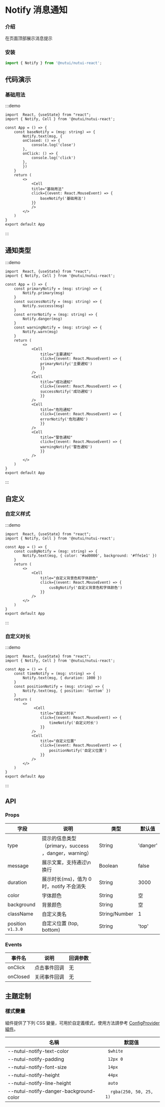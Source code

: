 #  Notify 消息通知

### 介绍

在页面顶部展示消息提示

### 安装
```javascript
import { Notify } from '@nutui/nutui-react';
```

## 代码演示

### 基础用法

:::demo

```tsx
import  React, {useState} from "react";
import { Notify, Cell } from '@nutui/nutui-react';

const App = () => {
    const baseNotify = (msg: string) => {
        Notify.text(msg, {
        onClosed: () => {
            console.log('close')
        },
        onClick: () => {
            console.log('click')
        },
        })
    }
    return (
        <>
            <Cell
            title="基础用法"
            click={(event: React.MouseEvent) => {
                baseNotify('基础用法')
            }}
            />
        </>
    )
}
export default App
```
:::

## 通知类型

:::demo

```tsx
import  React, {useState} from "react";
import { Notify, Cell } from '@nutui/nutui-react';

const App = () => {
    const primaryNotify = (msg: string) => {
        Notify.primary(msg)
    }
    const successNotify = (msg: string) => {
        Notify.success(msg)
    }
    const errorNotify = (msg: string) => {
        Notify.danger(msg)
    }
    const warningNotify = (msg: string) => {
        Notify.warn(msg)
    }
    return (
        <>
            <Cell
                title="主要通知"
                click={(event: React.MouseEvent) => {
                primaryNotify('主要通知')
                }}
            />
            <Cell
                title="成功通知"
                click={(event: React.MouseEvent) => {
                successNotify('成功通知')
                }}
            />
            <Cell
                title="危险通知"
                click={(event: React.MouseEvent) => {
                errorNotify('危险通知')
                }}
            />
            <Cell
                title="警告通知"
                click={(event: React.MouseEvent) => {
                warningNotify('警告通知')
                }}
            />
        </>
    )
}
export default App
```
:::



## 自定义
### 自定义样式

:::demo

```tsx
import  React, {useState} from "react";
import { Notify, Cell } from '@nutui/nutui-react';

const App = () => {
    const cusBgNotify = (msg: string) => {
        Notify.text(msg, { color: '#ad0000', background: '#ffe1e1' })
    }
    return (
        <>
            <Cell
                title="自定义背景色和字体颜色"
                click={(event: React.MouseEvent) => {
                    cusBgNotify('自定义背景色和字体颜色')
                }}
            />
        </>
    )
}
export default App
```
:::



### 自定义时长

:::demo

```tsx
import  React, {useState} from "react";
import { Notify, Cell } from '@nutui/nutui-react';

const App = () => {
    const timeNotify = (msg: string) => {
        Notify.text(msg, { duration: 1000 })
    }
    const positionNotify = (msg: string) => {
        Notify.text(msg, { position: 'bottom' })
    }
    return (
        <>
             <Cell
                title="自定义时长"
                click={(event: React.MouseEvent) => {
                    timeNotify('自定义时长')
                }}
            />
            <Cell
                title="自定义位置"
                click={(event: React.MouseEvent) => {
                    positionNotify('自定义位置')
                }}
            />
        </>
    )
}
export default App
```
:::




## API
    
### Props
    
| 字段       | 说明                                                  | 类型          | 默认值   |
|------------|-------------------------------------------------------|---------------|----------|
| type       | 提示的信息类型（primary，success  ，danger，warning） | String        | 'danger' |
| message    | 展示文案，支持通过\n换行                              | Boolean       | false    |
| duration   | 展示时长(ms)，值为 0 时，notify 不会消失              | String        | 3000     |
| color      | 字体颜色                                              | String        | 空       |
| background | 背景颜色                                              | String        | 空       |
| className | 自定义类名                                            | String/Number | 1        |
| position `v1.3.0` | 自定义位置 (top, bottom)                                         | String | 'top'        |

### Events

| 事件名 | 说明         | 回调参数 |
|--------|--------------|----------|
| onClick  | 点击事件回调 | 无       |
| onClosed | 关闭事件回调 | 无       |


## 主題定制

### 樣式變量

組件提供了下列 CSS 變量，可用於自定義樣式，使用方法請參考 [ConfigProvider 組件](#/zh-CN/component/configprovider)。

| 名稱 | 默認值 |
| --- | --- |
| --nutui-notify-text-color | ` $white` |
| --nutui-notify-padding | ` 12px 0` |
| --nutui-notify-font-size | ` 14px` |
| --nutui-notify-height | ` 44px` |
| --nutui-notify-line-height | ` auto` |
| --nutui-notify-danger-background-color | `  rgba(250, 50, 25, 1)` |
